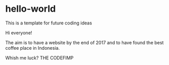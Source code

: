 # hello-world
This is a template for future coding ideas

Hi everyone!

The aim is to have a website by the end of 2017 and to have found the best coffee place in Indonesia.

Whish me luck?
THE CODEFIMP
